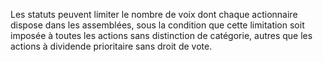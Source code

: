 Les statuts peuvent limiter le nombre de voix dont chaque actionnaire dispose dans les assemblées, sous la condition que cette limitation soit imposée à toutes les actions sans distinction de catégorie, autres que les actions à dividende prioritaire sans droit de vote.


  
